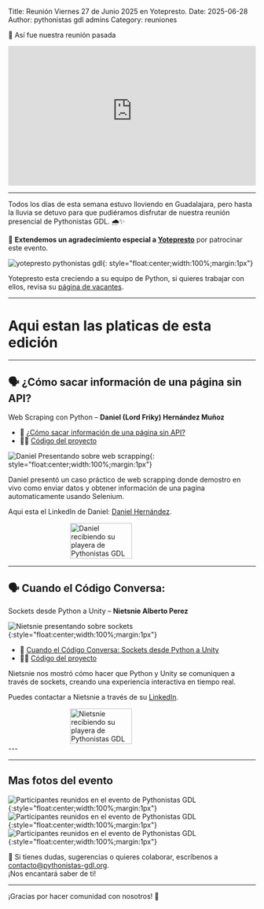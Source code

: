 Title: Reunión Viernes 27 de Junio 2025 en Yotepresto.
Date: 2025-06-28
Author: pythonistas gdl admins
Category: reuniones



🐍 Así fue nuestra reunión pasada 

<div style="position:relative;padding-bottom:56.25%;height:0;overflow:hidden;max-width:100%;">
  <iframe src="https://www.youtube-nocookie.com/embed/1t4q8b-zpl8" title="YouTube video player" frameborder="0" allow="accelerometer; autoplay; clipboard-write; encrypted-media; gyroscope; picture-in-picture; web-share" referrerpolicy="strict-origin-when-cross-origin" allowfullscreen style="position:absolute;top:0;left:0;width:100%;height:100%;"></iframe>
</div>

---

Todos los días de esta semana estuvo lloviendo en Guadalajara, pero hasta la lluvia se detuvo para que pudiéramos disfrutar de nuestra reunión presencial de Pythonistas GDL. 🌧️✨

🙏 **Extendemos un agradecimiento especial a [Yotepresto](https://www.yotepresto.com)** por patrocinar este evento.

![yotepresto pythonistas gdl]({static}/images/270625/270625_yotepresto.jpg){: style="float:center;width:100%;margin:1px"}

Yotepresto esta creciendo a su equipo de Python, si quieres trabajar con ellos, revisa su [página de vacantes](https://www.yotepresto.com/careers).


---
# Aqui estan las platicas de esta edición

---
## 🗣️ ¿Cómo sacar información de una página sin API?
Web Scraping con Python
– **Daniel (Lord Friky) Hernández Muñoz**

- 📄 [¿Cómo sacar información de una página sin API?]({static}/pdfs/27062025_Web_Scraping_con_Python-Pythonistas_GDL.pdf)
- 🧑‍💻 [Código del proyecto](https://github.com/Pythonistas-GDL/270625_daniel_hernandez_web-scraping-siiau)



![Daniel Presentando sobre web scrapping]({static}/images/270625/270625_daniel_charla.jpg){: style="float:center;width:100%;margin:1px"}

Daniel presentó un caso práctico de web scrapping donde demostro en vivo como enviar datos y obtener información de una pagina automaticamente usando Selenium.

Aqui esta el LinkedIn de Daniel: [Daniel Hernández](https://www.linkedin.com/in/daniel-hdezm/). 

<div style="display: flex; justify-content: center;">
  <img src="{static}/images/270625/270625_daniel_playera.jpg" alt="Daniel recibiendo su playera de Pythonistas GDL" style="width:50%; margin:1px;" />
</div>

---
## 🗣️ Cuando el Código Conversa:
Sockets desde Python a Unity
– **Nietsnie Alberto Perez**

![Nietsnie presentando sobre sockets]({static}/images/270625/270625_nietsnie_charla.jpg){:style="float:center;width:100%;margin:1px"}

- 📄 [Cuando el Código Conversa: Sockets desde Python a Unity]({static}/pdfs/27062025_sockets_python_unity.pdf)
- 🧑‍💻 [Código del proyecto](https://github.com/Pythonistas-GDL/270625_nietsnie_presentacion-pythonistas-gdl)

Nietsnie nos mostró cómo hacer que Python y Unity se comuniquen a través de sockets, creando una experiencia interactiva en tiempo real.

Puedes contactar a Nietsnie a través de su [LinkedIn](https://www.linkedin.com/in/nietsnie-perez-90b4081bb).

<div style="display: flex; justify-content: center;">
  <img src="{static}/images/270625/270625_nietsnie_playera.jpg" alt="Nietsnie recibiendo su playera de Pythonistas GDL" style="width:50%; margin:1px;" />
</div>
---



---
## Mas fotos del evento

![Participantes reunidos en el evento de Pythonistas GDL]({static}/images/270625/270625_introduccion.jpg){:style="float:center;width:100%;margin:1px"}
![Participantes reunidos en el evento de Pythonistas GDL]({static}/images/270625/270625_comunidad_02.jpg){:style="float:center;width:100%;margin:1px"}
![Participantes reunidos en el evento de Pythonistas GDL]({static}/images/270625/270625_comunidad.jpg){:style="float:center;width:100%;margin:1px"}

💌 Si tienes dudas, sugerencias o quieres colaborar, escríbenos a [contacto@pythonistas-gdl.org](mailto:contacto@pythonistas-gdl.org).  
¡Nos encantará saber de ti!

---

¡Gracias por hacer comunidad con nosotros! 💛
